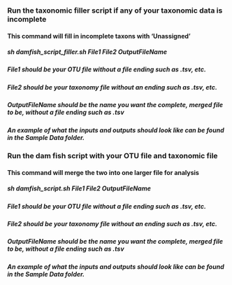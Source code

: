 ### Run the taxonomic filler script if any of your taxonomic data is incomplete
#### This command will fill in incomplete taxons with ‘Unassigned’
	
##### sh damfish_script_filler.sh File1 File2 OutputFileName
	
##### File1 should be your OTU file without a file ending such as .tsv, etc.
##### File2 should be your taxonomy file without an ending such as .tsv, etc.
##### OutputFileName should be the name you want the complete, merged file to be, without a file ending such as .tsv

##### An example of what the inputs and outputs should look like can be found in the Sample Data folder.

### Run the dam fish script with your OTU file and taxonomic file 
#### This command will merge the two into one larger file for analysis

##### sh damfish_script.sh File1 File2 OutputFileName

##### File1 should be your OTU file without a file ending such as .tsv, etc.
##### File2 should be your taxonomy file without an ending such as .tsv, etc.
##### OutputFileName should be the name you want the complete, merged file to be, without a file ending such as .tsv

##### An example of what the inputs and outputs should look like can be found in the Sample Data folder.

